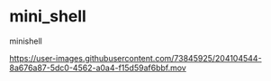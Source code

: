 # mini_shell
minishell


https://user-images.githubusercontent.com/73845925/204104544-8a676a87-5dc0-4562-a0a4-f15d59af6bbf.mov
